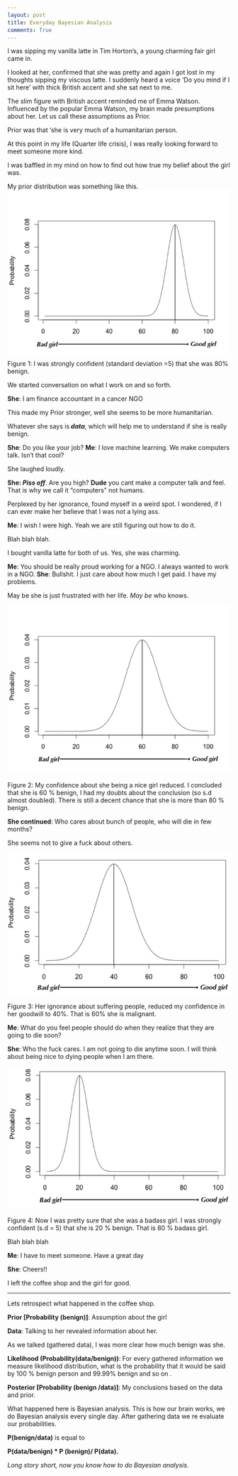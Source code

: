 ```yaml
---
layout: post
title: Everyday Bayesian Analysis
comments: True
---
```


I was sipping my vanilla latte in Tim Horton’s, a young charming fair girl came in.

I looked at her, confirmed that she was pretty and again I got lost in my thoughts sipping my viscous latte. I suddenly heard a voice ‘Do you mind if I sit here’ with thick British accent and she sat next to me.

The slim figure with British accent reminded me of Emma Watson. Influenced by the popular Emma Watson, my brain made presumptions about her. Let us call these assumptions as Prior.

Prior was that ‘she is very much of a humanitarian person.

At this point in my life (Quarter life crisis), I was really looking forward to meet someone more kind.

I was baffled in my mind on how to find out how true my belief about the girl was.

My prior distribution was something like this.
<img src="assets/Bayesian-figure-1.png" /> 
Figure 1: I was strongly confident (standard deviation =5) that she was 80% benign.

We started conversation on what I work on and so forth.

<strong>She</strong>: I am finance accountant in a cancer NGO

This made my Prior stronger, well she seems to be more humanitarian.

Whatever she says is<strong> *data*</strong>, which will help me to understand if she is really benign.

<strong>She</strong>: Do you like your job?
<strong>Me</strong>: I love machine learning. We make computers talk. Isn’t that cool?

She laughed loudly.

<strong>She: *Piss off*</strong>. Are you high? <strong>Dude</strong> you cant make a computer talk and feel. That is why we call it “computers” not humans.

Perplexed by her ignorance, found myself in a weird spot. I wondered, if I can ever make her believe that I was not a lying ass.

<strong>Me</strong>: I wish I were high. Yeah we are still figuring out how to do it.

Blah blah blah.

I bought vanilla latte for both of us. Yes, she was charming.

<strong>Me</strong>: You should be really proud working for a NGO. I always wanted to work in a NGO.
<strong>She</strong>: Bullshit. I just care about how much I get paid. I have my problems.

May be she is just frustrated with her life. *May be* who knows.


<img src="assets/Bayesian-figure-2.png" /> 

Figure 2: My confidence about she being a nice girl reduced. I concluded that she is 60 % benign, I had my doubts about the conclusion (so s.d almost doubled). There is still a decent chance that she is more than 80 % benign.

<strong>She continued</strong>: Who cares about bunch of people, who will die in few months?

She seems not to give a fuck about others.


<img src="assets/Bayesian-figure-3.png" />
 
Figure 3: Her ignorance about suffering people, reduced my confidence in her goodwill to 40%. That is 60% she is malignant.

<strong>Me</strong>: What do you feel people should do when they realize that they are going to die soon?

<strong>She</strong>: Who the fuck cares. I am not going to die anytime soon. I will think about being nice to dying people when I am there.

<img src="assets/Bayesian-figure-4.png" /> 

Figure 4: Now I was pretty sure that she was a badass girl. I was strongly confident (s.d = 5) that she is 20 % benign. That is 80 % badass girl.

Blah blah blah

<strong>Me</strong>: I have to meet someone. Have a great day

<strong>She</strong>: Cheers!!

I left the coffee shop and the girl for good.

-----
Lets retrospect what happened in the coffee shop.

<strong>Prior [Probability (benign)]</strong>: Assumption about the girl

<strong>Data</strong>: Talking to her revealed information about her.

As we talked (gathered data), I was more clear how much benign was she.

<strong>Likelihood (Probability(data/benign))</strong>: For every gathered information we measure likelihood distribution, what is the probability that it would be said by 100 % benign person and 99.99% benign and so on .

<strong>Posterior [Probability (benign /data)]</strong>: My conclusions based on the data and prior.

What happened here is Bayesian analysis. This is how our brain works, we do Bayesian analysis every single day.
After gathering data we re evaluate our probabilities.

<strong>P(benign/data)</strong> is equal to

<strong>P(data/benign) * P (benign)/ P(data).</strong>

<em>Long story short, now you know how to do Bayesian analysis.</em>
